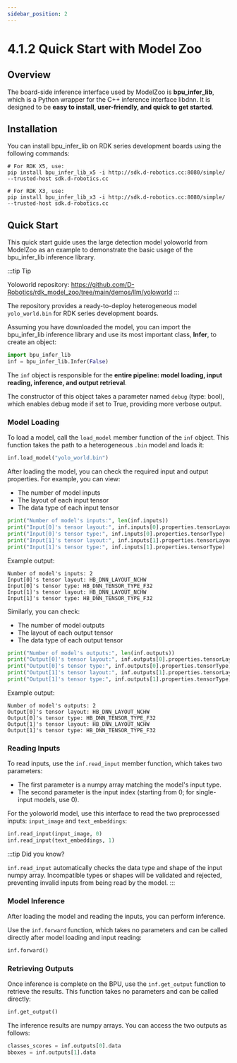 ```yaml
---
sidebar_position: 2
---
```


# 4.1.2 Quick Start with Model Zoo

## Overview

The board-side inference interface used by ModelZoo is **bpu_infer_lib**, which is a Python wrapper for the C++ inference interface libdnn. It is designed to be **easy to install, user-friendly, and quick to get started**.

## Installation

You can install bpu_infer_lib on RDK series development boards using the following commands:

```
# For RDK X5, use:
pip install bpu_infer_lib_x5 -i http://sdk.d-robotics.cc:8080/simple/  --trusted-host sdk.d-robotics.cc

# For RDK X3, use:
pip install bpu_infer_lib_x3 -i http://sdk.d-robotics.cc:8080/simple/ --trusted-host sdk.d-robotics.cc
```

## Quick Start

This quick start guide uses the large detection model yoloworld from ModelZoo as an example to demonstrate the basic usage of the bpu_infer_lib inference library.

:::tip Tip

Yoloworld repository: https://github.com/D-Robotics/rdk_model_zoo/tree/main/demos/llm/yoloworld
:::

The repository provides a ready-to-deploy heterogeneous model `yolo_world.bin` for RDK series development boards.

Assuming you have downloaded the model, you can import the bpu_infer_lib inference library and use its most important class, **Infer**, to create an object:

```python
import bpu_infer_lib
inf = bpu_infer_lib.Infer(False)
```

The `inf` object is responsible for the **entire pipeline: model loading, input reading, inference, and output retrieval**.

The constructor of this object takes a parameter named `debug` (type: bool), which enables debug mode if set to True, providing more verbose output.

### Model Loading

To load a model, call the `load_model` member function of the `inf` object. This function takes the path to a heterogeneous `.bin` model and loads it:

```python
inf.load_model("yolo_world.bin")
```

After loading the model, you can check the required input and output properties. For example, you can view:

- The number of model inputs
- The layout of each input tensor
- The data type of each input tensor

```python
print("Number of model's inputs:", len(inf.inputs))
print("Input[0]'s tensor layout:", inf.inputs[0].properties.tensorLayout)
print("Input[0]'s tensor type:", inf.inputs[0].properties.tensorType)
print("Input[1]'s tensor layout:", inf.inputs[1].properties.tensorLayout)
print("Input[1]'s tensor type:", inf.inputs[1].properties.tensorType)
```

Example output:

```
Number of model's inputs: 2
Input[0]'s tensor layout: HB_DNN_LAYOUT_NCHW
Input[0]'s tensor type: HB_DNN_TENSOR_TYPE_F32
Input[1]'s tensor layout: HB_DNN_LAYOUT_NCHW
Input[1]'s tensor type: HB_DNN_TENSOR_TYPE_F32
```

Similarly, you can check:

- The number of model outputs
- The layout of each output tensor
- The data type of each output tensor

```python
print("Number of model's outputs:", len(inf.outputs))
print("Output[0]'s tensor layout:", inf.outputs[0].properties.tensorLayout)
print("Output[0]'s tensor type:", inf.outputs[0].properties.tensorType)
print("Output[1]'s tensor layout:", inf.outputs[1].properties.tensorLayout)
print("Output[1]'s tensor type:", inf.outputs[1].properties.tensorType)
```

Example output:

```
Number of model's outputs: 2
Output[0]'s tensor layout: HB_DNN_LAYOUT_NCHW
Output[0]'s tensor type: HB_DNN_TENSOR_TYPE_F32
Output[1]'s tensor layout: HB_DNN_LAYOUT_NCHW
Output[1]'s tensor type: HB_DNN_TENSOR_TYPE_F32
```

### Reading Inputs

To read inputs, use the `inf.read_input` member function, which takes two parameters:

- The first parameter is a numpy array matching the model's input type.
- The second parameter is the input index (starting from 0; for single-input models, use 0).

For the yoloworld model, use this interface to read the two preprocessed inputs: `input_image` and `text_embeddings`:

```python
inf.read_input(input_image, 0)
inf.read_input(text_embeddings, 1)
```

:::tip Did you know?

`inf.read_input` automatically checks the data type and shape of the input numpy array. Incompatible types or shapes will be validated and rejected, preventing invalid inputs from being read by the model.
:::

### Model Inference

After loading the model and reading the inputs, you can perform inference.

Use the `inf.forward` function, which takes no parameters and can be called directly after model loading and input reading:

```python
inf.forward()
```

### Retrieving Outputs

Once inference is complete on the BPU, use the `inf.get_output` function to retrieve the results. This function takes no parameters and can be called directly:

```python
inf.get_output()
```

The inference results are numpy arrays. You can access the two outputs as follows:

```python
classes_scores = inf.outputs[0].data
bboxes = inf.outputs[1].data
```
